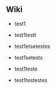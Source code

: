 ## Wiki


- test1
- test1testt
- test1etsetestes
- test1setests
- test1teste
- test1testestes
